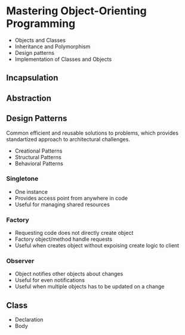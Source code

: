 # Mastering Object-Orienting Programming
- Objects and Classes
- Inheritance and Polymorphism
- Design patterns
- Implementation of Classes and Objects
## Incapsulation
## Abstraction
## Design Patterns
Common efficient and reusable solutions to problems, which provides standartized approach 
to architectural challenges.
- Creational Patterns
- Structural Patterns
- Behavioral Patterns

### Singletone
- One instance
- Provides access point from anywhere in code
- Useful for managing shared resources
### Factory
- Requesting code does not directly create object
- Factory object/method handle requests
- Useful when creates object without expoising create logic to client
### Observer
- Object notifies other objects about changes
- Useful for even notifications
- Useful when multiple objects has to be updated on a change

## Class 
- Declaration
- Body

